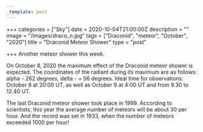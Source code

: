 ```yaml
---
_template: post
---
```





+++
categories = ["Sky"]
date = 2020-10-04T21:00:00Z
description = ""
image = "/images/draco_n.jpg"
tags = ["Draconid", "meteor", "October", "2020"]
title = "Draconid Meteor Shower"
type = "post"

+++
Another meteor shower this week.

On October 8, 2020 the maximum effect of the Draconid meteor shower is expected. The coordinates of the radiant during its maximum are as follows: alpha - 262 degrees, delta - + 56 degrees. Ideal time for observations: October 8 at 20:00 UT, as well as October 9 at 4:00 UT and from 9.30 to 12.40 UT.

The last Draconid meteor shower took place in 1999. According to scientists, this year the average number of meteors will be about 30 per hour. And the record was set in 1933, when the number of meteors exceeded 1000 per hour!
